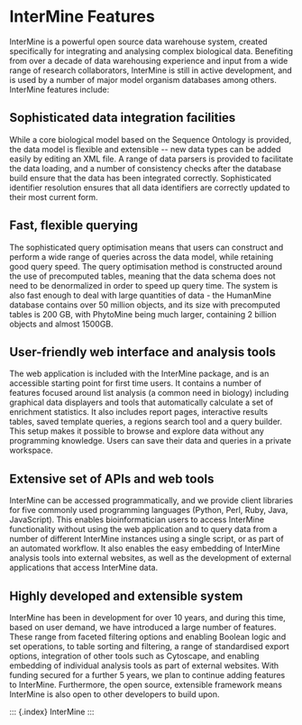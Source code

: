 ---
---

InterMine Features
==================

InterMine is a powerful open source data warehouse system, created
specifically for integrating and analysing complex biological data.
Benefiting from over a decade of data warehousing experience and input
from a wide range of research collaborators, InterMine is still in
active development, and is used by a number of major model organism
databases among others. InterMine features include:

Sophisticated data integration facilities
-----------------------------------------

While a core biological model based on the Sequence Ontology is
provided, the data model is flexible and extensible -- new data types
can be added easily by editing an XML file. A range of data parsers is
provided to facilitate the data loading, and a number of consistency
checks after the database build ensure that the data has been integrated
correctly. Sophisticated identifier resolution ensures that all data
identifiers are correctly updated to their most current form.

Fast, flexible querying
-----------------------

The sophisticated query optimisation means that users can construct and
perform a wide range of queries across the data model, while retaining
good query speed. The query optimisation method is constructed around
the use of precomputed tables, meaning that the data schema does not
need to be denormalized in order to speed up query time. The system is
also fast enough to deal with large quantities of data - the HumanMine
database contains over 50 million objects, and its size with precomputed
tables is 200 GB, with PhytoMine being much larger, containing 2 billion
objects and almost 1500GB.

User-friendly web interface and analysis tools
----------------------------------------------

The web application is included with the InterMine package, and is an
accessible starting point for first time users. It contains a number of
features focused around list analysis (a common need in biology)
including graphical data displayers and tools that automatically
calculate a set of enrichment statistics. It also includes report pages,
interactive results tables, saved template queries, a regions search
tool and a query builder. This setup makes it possible to browse and
explore data without any programming knowledge. Users can save their
data and queries in a private workspace.

Extensive set of APIs and web tools
-----------------------------------

InterMine can be accessed programmatically, and we provide client
libraries for five commonly used programming languages (Python, Perl,
Ruby, Java, JavaScript). This enables bioinformatician users to access
InterMine functionality without using the web application and to query
data from a number of different InterMine instances using a single
script, or as part of an automated workflow. It also enables the easy
embedding of InterMine analysis tools into external websites, as well as
the development of external applications that access InterMine data.

Highly developed and extensible system
--------------------------------------

InterMine has been in development for over 10 years, and during this
time, based on user demand, we have introduced a large number of
features. These range from faceted filtering options and enabling
Boolean logic and set operations, to table sorting and filtering, a
range of standardised export options, integration of other tools such as
Cytoscape, and enabling embedding of individual analysis tools as part
of external websites. With funding secured for a further 5 years, we
plan to continue adding features to InterMine. Furthermore, the open
source, extensible framework means InterMine is also open to other
developers to build upon.

::: {.index}
InterMine
:::
